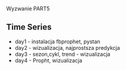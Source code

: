 Wyzwanie PART5 

## Time Series

- day1 - instalacja fbprophet, pystan
- day2 - wizualizacja, najprostsza predykcja
- day3 - sezon,cykl, trend - wizualizacja
- day4 - Propht, wizualizacja
